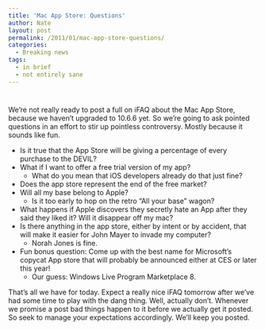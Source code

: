 ```yaml
---
title: 'Mac App Store: Questions'
author: Nate
layout: post
permalink: /2011/01/mac-app-store-questions/
categories:
  - Breaking news
tags:
  - in brief
  - not entirely sane
---
```

# 

We’re not really ready to post a full on iFAQ about the Mac App Store, because we haven’t upgraded to 10.6.6 yet. So we’re going to ask pointed questions in an effort to stir up pointless controversy. Mostly because it sounds like fun.

*   Is it true that the App Store will be giving a percentage of every purchase to the DEVIL?
*   What if I want to offer a free trial version of my app? 
    *   What do you mean that iOS developers already do that just fine?
*   Does the app store represent the end of the free market?
*   Will all my base belong to Apple? 
    *   Is it too early to hop on the retro “All your base” wagon?
*   What happens if Apple discovers they secretly hate an App after they said they liked it? Will it disappear off my mac?
*   Is there anything in the app store, either by intent or by accident, that will make it easier for John Mayer to invade my computer? 
    *   Norah Jones is fine.
*   Fun bonus question: Come up with the best name for Microsoft’s copycat App store that will probably be announced either at CES or later this year! 
    *   Our guess: Windows Live Program Marketplace 8.

That’s all we have for today. Expect a really nice iFAQ tomorrow after we’ve had some time to play with the dang thing. Well, actually don’t. Whenever we promise a post bad things happen to it before we actually get it posted. So seek to manage your expectations accordingly. We’ll keep you posted.